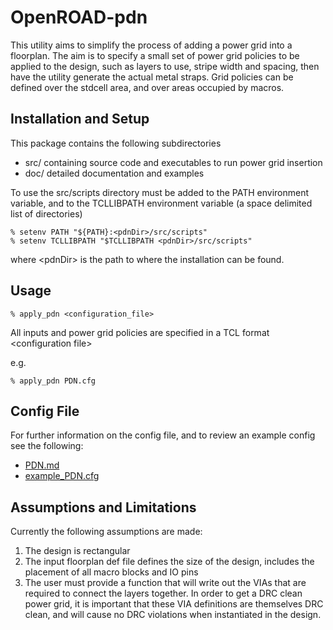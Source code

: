 # OpenROAD-pdn

This utility aims to simplify the process of adding a power grid into a floorplan. The aim is to specify a small set of power grid policies to be applied to the design, such as layers to use, stripe width and spacing, then have the utility generate the actual metal straps. Grid policies can be defined over the stdcell area, and over areas occupied by macros.

## Installation and Setup

This package contains the following subdirectories
* src/ containing source code and executables to run power grid insertion
* doc/ detailed documentation and examples

To use the src/scripts directory must be added to the PATH environment variable, and to the TCLLIBPATH environment variable (a space delimited list of directories)

```
% setenv PATH "${PATH}:<pdnDir>/src/scripts"
% setenv TCLLIBPATH "$TCLLIBPATH <pdnDir>/src/scripts"
```

where \<pdnDir> is the path to where the installation can be found.
 
## Usage

```
% apply_pdn <configuration_file>
```

All inputs and power grid policies are specified in a TCL format \<configuration file> 

e.g.

```
% apply_pdn PDN.cfg
```

## Config File

For further information on the config file, and to review an example config see the following:

* [PDN.md](PDN.md)
* [example_PDN.cfg](example_PDN.cfg)

## Assumptions and Limitations

Currently the following assumptions are made:

1. The design is rectangular
1. The input floorplan def file defines the size of the design, includes the placement of all macro blocks and IO pins
1. The user must provide a function that will write out the VIAs that are required to connect the layers together. In order to get a DRC clean power grid, it is important that these VIA definitions are themselves DRC clean, and will cause no DRC violations when instantiated in the design.

